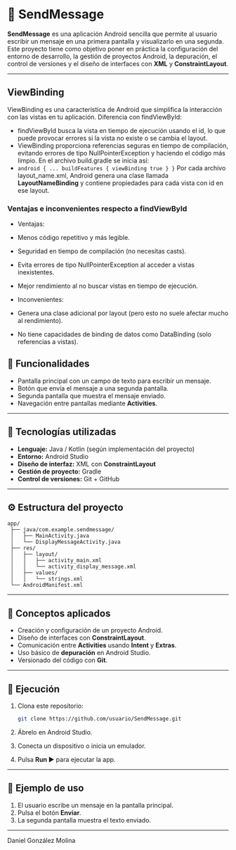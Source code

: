 # 📱 SendMessage

**SendMessage** es una aplicación Android sencilla que permite al usuario escribir un mensaje en una primera pantalla y visualizarlo en una segunda.
Este proyecto tiene como objetivo poner en práctica la configuración del entorno de desarrollo, la gestión de proyectos Android, la depuración, el control de versiones y el diseño de interfaces con **XML** y **ConstraintLayout**.

---


## ViewBinding
ViewBinding es una característica de Android que simplifica la interacción con las vistas en tu aplicación.
Diferencia con findViewById:
* findViewById busca la vista en tiempo de ejecución usando el id, lo que puede provocar errores si la vista no existe o se cambia el layout.
* ViewBinding proporciona referencias seguras en tiempo de compilación, evitando errores de tipo NullPointerException y haciendo el código más limpio.
En el archivo build.gradle se inicia así:
* ``
  android {
    ...
    buildFeatures {
        viewBinding true
    }
}
``
Por cada archivo layout_name.xml, Android genera una clase llamada **LayoutNameBinding** y contiene propiedades para cada vista con id en ese layout.

### Ventajas e inconvenientes respecto a findViewById

 * Ventajas:

 - Menos código repetitivo y más legible.

 - Seguridad en tiempo de compilación (no necesitas casts).

 - Evita errores de tipo NullPointerException al acceder a vistas inexistentes.

 - Mejor rendimiento al no buscar vistas en tiempo de ejecución.

 * Inconvenientes:

 - Genera una clase adicional por layout (pero esto no suele afectar mucho al rendimiento).

 - No tiene capacidades de binding de datos como DataBinding (solo referencias a vistas).

## 🚀 Funcionalidades

* Pantalla principal con un campo de texto para escribir un mensaje.
* Botón que envía el mensaje a una segunda pantalla.
* Segunda pantalla que muestra el mensaje enviado.
* Navegación entre pantallas mediante **Activities**.

---

## 🧩 Tecnologías utilizadas

* **Lenguaje:** Java / Kotlin (según implementación del proyecto)
* **Entorno:** Android Studio
* **Diseño de interfaz:** XML con **ConstraintLayout**
* **Gestión de proyecto:** Gradle
* **Control de versiones:** Git + GitHub

---

## ⚙️ Estructura del proyecto

```
app/
 ├── java/com.example.sendmessage/
 │   ├── MainActivity.java
 │   └── DisplayMessageActivity.java
 ├── res/
 │   ├── layout/
 │   │   ├── activity_main.xml
 │   │   └── activity_display_message.xml
 │   ├── values/
 │   │   └── strings.xml
 └── AndroidManifest.xml
```

---

## 🧠 Conceptos aplicados

* Creación y configuración de un proyecto Android.
* Diseño de interfaces con **ConstraintLayout**.
* Comunicación entre **Activities** usando **Intent** y **Extras**.
* Uso básico de **depuración** en Android Studio.
* Versionado del código con **Git**.

---

## 🧪 Ejecución

1. Clona este repositorio:

   ```bash
   git clone https://github.com/usuario/SendMessage.git
   ```
2. Ábrelo en Android Studio.
3. Conecta un dispositivo o inicia un emulador.
4. Pulsa **Run ▶️** para ejecutar la app.

---

## 📸 Ejemplo de uso

1. El usuario escribe un mensaje en la pantalla principal.
2. Pulsa el botón **Enviar**.
3. La segunda pantalla muestra el texto enviado.

---

Daniel González Molina
